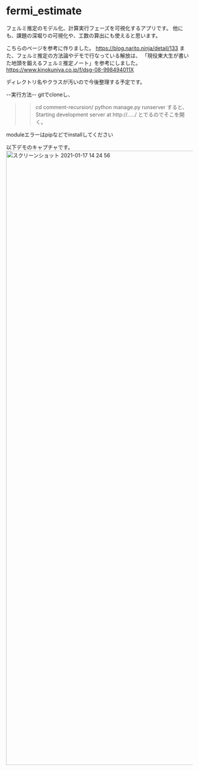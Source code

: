 # fermi_estimate
フェルミ推定のモデル化、計算実行フェーズを可視化するアプリです。
他にも、課題の深堀りの可視化や、工数の算出にも使えると思います。

こちらのページを参考に作りました。
https://blog.narito.ninja/detail/133
また、フェルミ推定の方法論やデモで行なっている解放は、
「現役東大生が書いた地頭を鍛えるフェルミ推定ノート」を参考にしました。
https://www.kinokuniya.co.jp/f/dsg-08-998494011X

ディレクトリ名やクラスが汚いので今後整理する予定です。

--実行方法--
gitでcloneし、
>> cd comment-recursion/
>> python manage.py runserver
すると、
Starting development server at http://...../
とでるのでそこを開く。

moduleエラーはpipなどでinstallしてください

以下デモのキャプチャです。
<img width="1656" alt="スクリーンショット 2021-01-17 14 24 56" src="https://user-images.githubusercontent.com/38319910/104831860-d4681e80-58cf-11eb-91e1-720da967c7f7.png">
